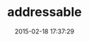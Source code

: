 ---
layout: post
title:  "addressable"
repo:   "sporkmonger/addressable"
date:   2015-02-18 17:37:29
---